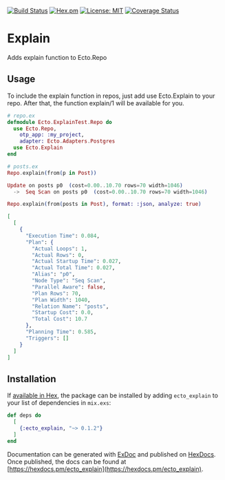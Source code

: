 [![Build Status](https://travis-ci.org/revelrylabs/ecto_soft_delete.svg?branch=master)](https://travis-ci.org/revelrylabs/ecto_explain)
[![Hex.pm](https://img.shields.io/hexpm/dt/ecto_soft_delete.svg)](https://hex.pm/packages/ecto_explain)
[![License: MIT](https://img.shields.io/badge/License-MIT-yellow.svg)](https://opensource.org/licenses/MIT)
[![Coverage Status](https://opencov.prod.revelry.net/projects/34/badge.svg)](https://opencov.prod.revelry.net/projects/34)

# Explain

Adds explain function to Ecto.Repo

## Usage

To include the explain function in repos, just add use Ecto.Explain to your repo. After that, the function explain/1 will be available for you.

```elixir
# repo.ex
defmodule Ecto.ExplainTest.Repo do
  use Ecto.Repo, 
    otp_app: :my_project, 
    adapter: Ecto.Adapters.Postgres
  use Ecto.Explain
end
```

```elixir
# posts.ex
Repo.explain(from(p in Post))

Update on posts p0  (cost=0.00..10.70 rows=70 width=1046)
  ->  Seq Scan on posts p0  (cost=0.00..10.70 rows=70 width=1046)
```

```elixir
Repo.explain(from(posts in Post), format: :json, analyze: true)

[
  [
    {
      "Execution Time": 0.084,
      "Plan": {
        "Actual Loops": 1,
        "Actual Rows": 0,
        "Actual Startup Time": 0.027,
        "Actual Total Time": 0.027,
        "Alias": "p0",
        "Node Type": "Seq Scan",
        "Parallel Aware": false,
        "Plan Rows": 70,
        "Plan Width": 1040,
        "Relation Name": "posts",
        "Startup Cost": 0.0,
        "Total Cost": 10.7
      },
      "Planning Time": 0.585,
      "Triggers": []
    }
  ]
]
```


## Installation

If [available in Hex](https://hex.pm/docs/publish), the package can be installed
by adding `ecto_explain` to your list of dependencies in `mix.exs`:

```elixir
def deps do
  [
    {:ecto_explain, "~> 0.1.2"}
  ]
end
```

Documentation can be generated with [ExDoc](https://github.com/elixir-lang/ex_doc)
and published on [HexDocs](https://hexdocs.pm). Once published, the docs can
be found at [https://hexdocs.pm/ecto_explain](https://hexdocs.pm/ecto_explain).

